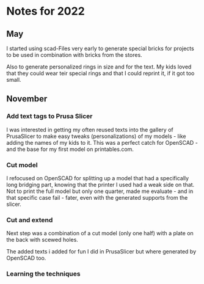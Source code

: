 # Notes for 2022

## May

I started using scad-Files very early to generate special bricks for projects to be used in combination with bricks from the stores.

Also to generate personalized rings in size and for the text.
My kids loved that they could wear teir special rings and that I could reprint it, if it got too small.

## November

### Add text tags to Prusa Slicer

I was interested in getting my often reused texts into the gallery of PrusaSlicer to make easy tweaks (personalizations) of my models - like adding the names of my kids to it.
This was a perfect catch for OpenSCAD - and the base for my first model on printables.com.

### Cut model 

I refocused on OpenSCAD for splitting up a model that had a specifically long bridging part, knowing that the printer I used had a weak side on that. Not to print the full model but only one quarter, made me evaluate - and in that specific case fail - fater, even with the generated supports from the slicer.

### Cut and extend

Next step was a combination of a cut model (only one half) with a plate on the back with scewed holes.

The added texts i added for fun I did in PrusaSlicer but where generated by OpenSCAD too.

### Learning the techniques 
